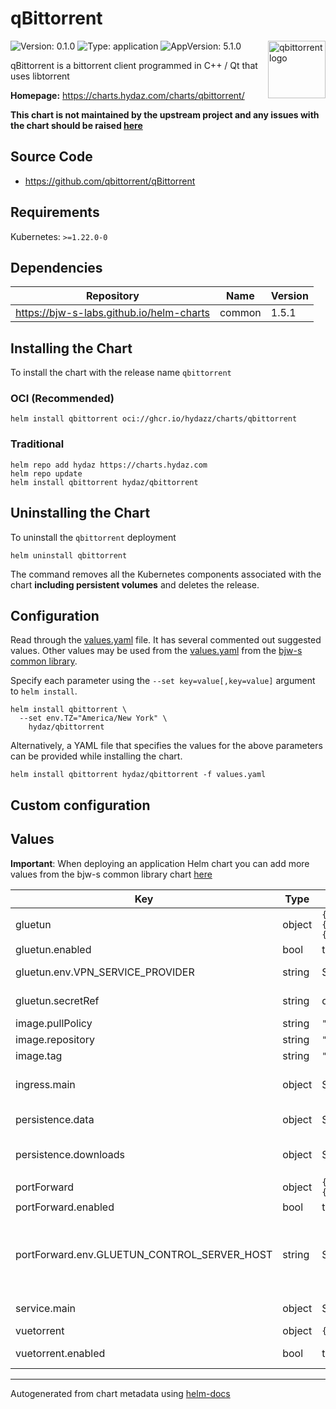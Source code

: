 # qBittorrent

<img src="https://avatars.githubusercontent.com/u/2131270" align="right" width="92" alt="qbittorrent logo">

![Version: 0.1.0](https://img.shields.io/badge/Version-0.1.0-informational?style=flat)
![Type: application](https://img.shields.io/badge/Type-application-informational?style=flat)
![AppVersion: 5.1.0](https://img.shields.io/badge/AppVersion-5.1.0-informational?style=flat)

qBittorrent is a bittorrent client programmed in C++ / Qt that uses libtorrent

**Homepage:** <https://charts.hydaz.com/charts/qbittorrent/>

**This chart is not maintained by the upstream project and any issues with the chart should be raised
[here](https://github.com/hydazz/charts/issues/new?assignees=hydazz&labels=bug&template=bug_report.yaml&name=qbittorrent&version=0.1.0)**

## Source Code

* <https://github.com/qbittorrent/qBittorrent>

## Requirements

Kubernetes: `>=1.22.0-0`

## Dependencies

| Repository | Name | Version |
|------------|------|---------|
| <https://bjw-s-labs.github.io/helm-charts> | common | 1.5.1 |

## Installing the Chart

To install the chart with the release name `qbittorrent`

### OCI (Recommended)

```console
helm install qbittorrent oci://ghcr.io/hydazz/charts/qbittorrent
```

### Traditional

```console
helm repo add hydaz https://charts.hydaz.com
helm repo update
helm install qbittorrent hydaz/qbittorrent
```

## Uninstalling the Chart

To uninstall the `qbittorrent` deployment

```console
helm uninstall qbittorrent
```

The command removes all the Kubernetes components associated with the chart **including persistent volumes** and deletes the release.

## Configuration

Read through the [values.yaml](./values.yaml) file. It has several commented out suggested values.
Other values may be used from the [values.yaml](https://github.com/bjw-s-labs/helm-charts/tree/a081de5/charts/library/common/values.yaml) from the [bjw-s common library](https://github.com/bjw-s-labs/helm-charts/tree/a081de5/charts/library/common).

Specify each parameter using the `--set key=value[,key=value]` argument to `helm install`.

```console
helm install qbittorrent \
  --set env.TZ="America/New York" \
    hydaz/qbittorrent
```

Alternatively, a YAML file that specifies the values for the above parameters can be provided while installing the chart.

```console
helm install qbittorrent hydaz/qbittorrent -f values.yaml
```

## Custom configuration

## Values

**Important**: When deploying an application Helm chart you can add more values from the bjw-s common library chart [here](https://github.com/bjw-s-labs/helm-charts/tree/a081de5/charts/library/common)

| Key | Type | Default | Description |
|-----|------|---------|-------------|
| gluetun | object | `{"enabled":true,"env":{"FIREWALL_INPUT_PORTS":8080,"FIREWALL_OUTBOUND_SUBNETS":"10.233.64.0/18,10.233.0.0/18","VPN_INTERFACE":"wg0","VPN_PORT_FORWARDING":"on","VPN_PORT_FORWARDING_PROVIDER":null,"VPN_SERVICE_PROVIDER":"custom","VPN_TYPE":"wireguard","WIREGUARD_ENDPOINT_PORT":null},"image":{"repository":"ghcr.io/qdm12/gluetun","tag":"v3.40.0"},"secretRef":"qbittorrent-vpn-secret"}` | Gluetun VPN container settings |
| gluetun.enabled | bool | true | Enable Gluetun sidecar |
| gluetun.env.VPN_SERVICE_PROVIDER | string | See [values.yaml](./values.yaml) | Configure Gluetun settings under this key.    [[ref]](https://github.com/qdm12/gluetun?tab=readme-ov-file#setup) |
| gluetun.secretRef | string | qbittorrent-vpn-secret | Secret containing Wireguard or OpenVPN Environment Variables |
| image.pullPolicy | string | `"IfNotPresent"` | Image pull policy |
| image.repository | string | `"ghcr.io/home-operations/qbittorrent"` | Image repository |
| image.tag | string | `"5.1.0"` | Image tag |
| ingress.main | object | See [values.yaml](./values.yaml) | Enable and configure ingress settings for the chart under this key. |
| persistence.data | object | See [values.yaml](./values.yaml) | Configure data volume settings for the chart under this key. |
| persistence.downloads | object | See [values.yaml](./values.yaml) | Configure downloads volume settings for the chart under this key. |
| portForward | object | `{"enabled":true,"env":{"CRON_ENABLED":true,"CRON_SCHEDULE":"*/5 * * * *","GLUETUN_CONTROL_SERVER_HOST":"localhost","GLUETUN_CONTROL_SERVER_PORT":8000,"LOG_TIMESTAMP":false,"QBITTORRENT_HOST":"localhost","QBITTORRENT_WEBUI_PORT":8080},"image":{"repository":"ghcr.io/bjw-s-labs/gluetun-qb-port-sync","tag":"0.0.4"}}` | Port forwarding sync settings |
| portForward.enabled | bool | true | Enable port-forward sidecar |
| portForward.env.GLUETUN_CONTROL_SERVER_HOST | string | See [values.yaml](./values.yaml) | Configure Port forwarding settings under this key.    [ref]](https://github.com/bjw-s-labs/container-images/blob/main/apps/gluetun-qb-port-sync/script.sh) |
| service.main | object | See [values.yaml](./values.yaml) | Configures service settings for the chart. |
| vuetorrent | object | `{"enabled":true,"image":{"repository":"registry.k8s.io/git-sync/git-sync","tag":"v4.4.0"},"link":"vuetorrent","period":"6h","ref":"latest-release","repo":"https://github.com/VueTorrent/VueTorrent.git","root":"/add-ons"}` | VueTorrent Git sync settings |
| vuetorrent.enabled | bool | true | Enable VueTorrent sidecar (install theme) |

---
Autogenerated from chart metadata using [helm-docs](https://github.com/norwoodj/helm-docs)
